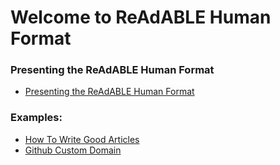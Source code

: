 
# Welcome to ReAdABLE Human Format


### Presenting the ReAdABLE Human Format


- [Presenting the ReAdABLE Human Format](http://readablehumanformat.com/readablehumanformat)


### Examples:


- [How To Write Good Articles](http://readablehumanformat.com/examples/howtowritegoodarticle)
- [Github Custom Domain](http://readablehumanformat.com/examples/github.custom.domaingithub.custom.domain)

